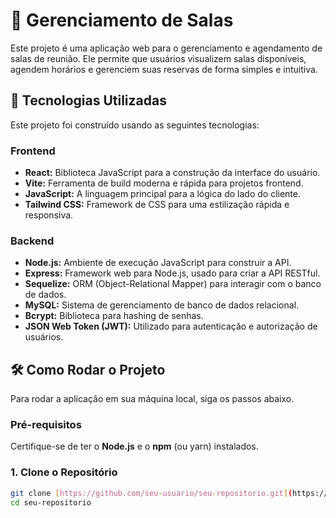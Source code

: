 # 📝 Gerenciamento de Salas

Este projeto é uma aplicação web para o gerenciamento e agendamento de salas de reunião. Ele permite que usuários visualizem salas disponíveis, agendem horários e gerenciem suas reservas de forma simples e intuitiva.

## 🚀 Tecnologias Utilizadas

Este projeto foi construído usando as seguintes tecnologias:

### **Frontend**

- **React:** Biblioteca JavaScript para a construção da interface do usuário.
- **Vite:** Ferramenta de build moderna e rápida para projetos frontend.
- **JavaScript:** A linguagem principal para a lógica do lado do cliente.
- **Tailwind CSS:** Framework de CSS para uma estilização rápida e responsiva.

### **Backend**

- **Node.js:** Ambiente de execução JavaScript para construir a API.
- **Express:** Framework web para Node.js, usado para criar a API RESTful.
- **Sequelize:** ORM (Object-Relational Mapper) para interagir com o banco de dados.
- **MySQL:** Sistema de gerenciamento de banco de dados relacional.
- **Bcrypt:** Biblioteca para hashing de senhas.
- **JSON Web Token (JWT):** Utilizado para autenticação e autorização de usuários.

## 🛠️ Como Rodar o Projeto

Para rodar a aplicação em sua máquina local, siga os passos abaixo.

### **Pré-requisitos**

Certifique-se de ter o **Node.js** e o **npm** (ou yarn) instalados.

### **1. Clone o Repositório**

```bash
git clone [https://github.com/seu-usuario/seu-repositorio.git](https://github.com/seu-usuario/seu-repositorio.git)
cd seu-repositorio
```
